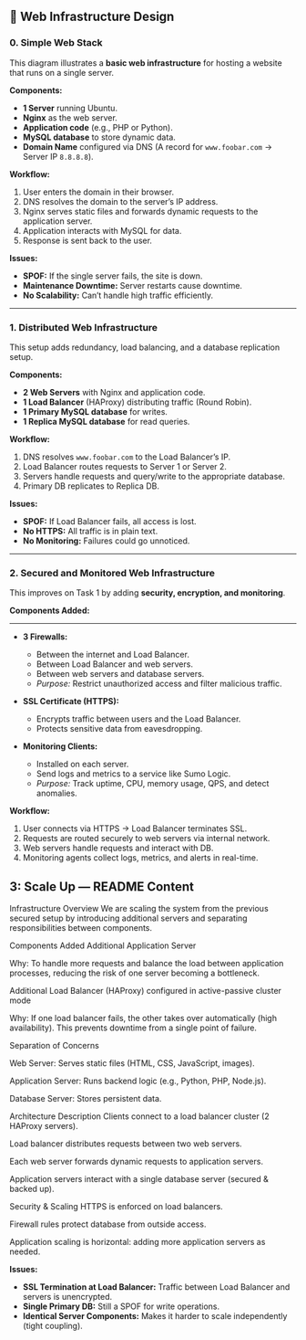 ## 📄 Web Infrastructure Design

### 0. Simple Web Stack

This diagram illustrates a **basic web infrastructure** for hosting a website that runs on a single server.

**Components:**

* **1 Server** running Ubuntu.
* **Nginx** as the web server.
* **Application code** (e.g., PHP or Python).
* **MySQL database** to store dynamic data.
* **Domain Name** configured via DNS (A record for `www.foobar.com` → Server IP `8.8.8.8`).

**Workflow:**

1. User enters the domain in their browser.
2. DNS resolves the domain to the server’s IP address.
3. Nginx serves static files and forwards dynamic requests to the application server.
4. Application interacts with MySQL for data.
5. Response is sent back to the user.

**Issues:**

* **SPOF:** If the single server fails, the site is down.
* **Maintenance Downtime:** Server restarts cause downtime.
* **No Scalability:** Can’t handle high traffic efficiently.

---

### 1. Distributed Web Infrastructure

This setup adds redundancy, load balancing, and a database replication setup.

**Components:**

* **2 Web Servers** with Nginx and application code.
* **1 Load Balancer** (HAProxy) distributing traffic (Round Robin).
* **1 Primary MySQL database** for writes.
* **1 Replica MySQL database** for read queries.

**Workflow:**

1. DNS resolves `www.foobar.com` to the Load Balancer’s IP.
2. Load Balancer routes requests to Server 1 or Server 2.
3. Servers handle requests and query/write to the appropriate database.
4. Primary DB replicates to Replica DB.

**Issues:**

* **SPOF:** If Load Balancer fails, all access is lost.
* **No HTTPS:** All traffic is in plain text.
* **No Monitoring:** Failures could go unnoticed.

---

### 2. Secured and Monitored Web Infrastructure

This improves on Task 1 by adding **security, encryption, and monitoring**.

**Components Added:**

---

* **3 Firewalls:**

  * Between the internet and Load Balancer.
  * Between Load Balancer and web servers.
  * Between web servers and database servers.
  * *Purpose:* Restrict unauthorized access and filter malicious traffic.

* **SSL Certificate (HTTPS):**

  * Encrypts traffic between users and the Load Balancer.
  * Protects sensitive data from eavesdropping.

* **Monitoring Clients:**

  * Installed on each server.
  * Send logs and metrics to a service like Sumo Logic.
  * *Purpose:* Track uptime, CPU, memory usage, QPS, and detect anomalies.

**Workflow:**

1. User connects via HTTPS → Load Balancer terminates SSL.
2. Requests are routed securely to web servers via internal network.
3. Web servers handle requests and interact with DB.
4. Monitoring agents collect logs, metrics, and alerts in real-time.

## 3: Scale Up — README Content
Infrastructure Overview
We are scaling the system from the previous secured setup by introducing additional servers and separating responsibilities between components.

Components Added
Additional Application Server

Why: To handle more requests and balance the load between application processes, reducing the risk of one server becoming a bottleneck.

Additional Load Balancer (HAProxy) configured in active-passive cluster mode

Why: If one load balancer fails, the other takes over automatically (high availability). This prevents downtime from a single point of failure.

Separation of Concerns

Web Server: Serves static files (HTML, CSS, JavaScript, images).

Application Server: Runs backend logic (e.g., Python, PHP, Node.js).

Database Server: Stores persistent data.

Architecture Description
Clients connect to a load balancer cluster (2 HAProxy servers).

Load balancer distributes requests between two web servers.

Each web server forwards dynamic requests to application servers.

Application servers interact with a single database server (secured & backed up).

Security & Scaling
HTTPS is enforced on load balancers.

Firewall rules protect database from outside access.

Application scaling is horizontal: adding more application servers as needed.

**Issues:**

* **SSL Termination at Load Balancer:** Traffic between Load Balancer and servers is unencrypted.
* **Single Primary DB:** Still a SPOF for write operations.
* **Identical Server Components:** Makes it harder to scale independently (tight coupling).

